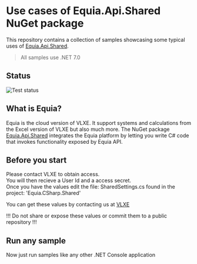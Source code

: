 # Use cases of Equia.Api.Shared NuGet package

This repository contains a collection of samples showcasing some typical uses of [Equia.Api.Shared](https://www.nuget.org/packages/Equia.Api.Shared).

> All samples use .NET 7.0

## Status
![Test status](https://github.com/vlxe/Equia.CSharp.Demo/actions/workflows/dotnet.yml/badge.svg)

## What is Equia?

Equia is the cloud version of VLXE. It support systems and calculations from the Excel version of VLXE but also much more.
The NuGet package [Equia.Api.Shared](https://www.nuget.org/packages/Equia.Api.Shared) integrates the Equia platform by letting you write C# code that invokes functionality exposed by Equia API.

## Before you start

Please contact VLXE to obtain access.  
You will then recieve a User Id and a access secret.  
Once you have the values edit the file: SharedSettings.cs found in the project: 'Equia.CSharp.Shared'    

You can get these values by contacting us at [VLXE](https://vlxe.com/contact)

!!! Do not share or expose these values or commit them to a public repository !!!

## Run any sample

Now just run samples like any other .NET Console application
